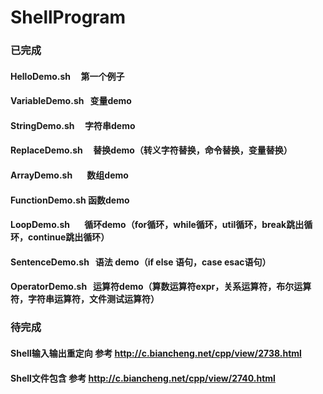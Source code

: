 # ShellProgram

### 已完成
#### HelloDemo.sh	        第一个例子
#### VariableDemo.sh	    变量demo 
#### StringDemo.sh	      字符串demo
#### ReplaceDemo.sh	      替换demo（转义字符替换，命令替换，变量替换）
#### ArrayDemo.sh	        数组demo
#### FunctionDemo.sh	    函数demo
#### LoopDemo.sh	        循环demo（for循环，while循环，util循环，break跳出循环，continue跳出循环）
#### SentenceDemo.sh	    语法 demo（if else 语句，case esac语句）
#### OperatorDemo.sh	    运算符demo（算数运算符expr，关系运算符，布尔运算符，字符串运算符，文件测试运算符）

### 待完成
#### Shell输入输出重定向    参考 http://c.biancheng.net/cpp/view/2738.html
#### Shell文件包含          参考 http://c.biancheng.net/cpp/view/2740.html

